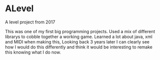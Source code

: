 # ALevel
A level project from 2017

This was one of my first big programming projects. Used a mix of different librarys to cobble together a working game. 
Learned a lot about java, xml and MIDI when making this, Looking back 3 years later I can clearly see how I would do this differently and think it would be interesting to remake this knowing what I do now.
